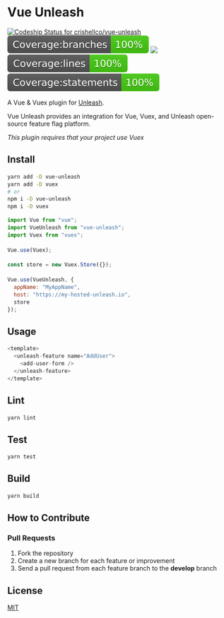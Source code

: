 # Vue Unleash

[![Codeship Status for crishellco/vue-unleash](https://app.codeship.com/projects/b9f076d0-ffc8-0137-c63e-5e5d9bf61b75/status?branch=master)](https://app.codeship.com/projects/378002)
![](badges/badge-branches.svg)
![](badges/badge-functionss.svg)
![](badges/badge-lines.svg)
![](badges/badge-statements.svg)

A Vue & Vuex plugin for [Unleash](https://unleash.github.io/).

Vue Unleash provides an integration for Vue, Vuex, and Unleash open-source feature flag platform.

_This plugin requires that your project use Vuex_

## Install

```bash
yarn add -D vue-unleash
yarn add -D vuex
# or
npm i -D vue-unleash
npm i -D vuex
```

```javascript
import Vue from "vue";
import VueUnleash from "vue-unleash";
import Vuex from "vuex";

Vue.use(Vuex);

const store = new Vuex.Store({});

Vue.use(VueUnleash, {
  appName: "MyAppName",
  host: "https://my-hosted-unleash.io",
  store
});
```

## Usage

```javascript
<template>
  <unleash-feature name="AddUser">
    <add-user-form />
  </unleash-feature>
</template>
```

## Lint

```bash
yarn lint
```

## Test

```bash
yarn test
```

## Build

```bash
yarn build
```

## How to Contribute

### Pull Requests

1. Fork the repository
2. Create a new branch for each feature or improvement
3. Send a pull request from each feature branch to the **develop** branch

## License

[MIT](http://opensource.org/licenses/MIT)
